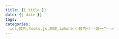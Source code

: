```yaml
---
title: {{ title }}
date: {{ date }}
tags:
categories: 
  ios,技巧,tools,js,原理,iphone,小技巧<!--选一个-->
---
```


<!--{% qnimg alfred.png title:配置 alt:preferrence 'class:class1 class2' extend:?imageView2/2/w/1400 %}-->